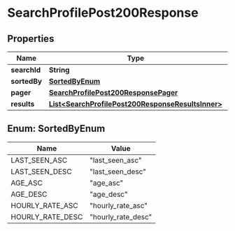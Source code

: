 

# SearchProfilePost200Response


## Properties

| Name | Type | Description | Notes |
|------------ | ------------- | ------------- | -------------|
|**searchId** | **String** |  |  [optional] |
|**sortedBy** | [**SortedByEnum**](#SortedByEnum) |  |  [optional] |
|**pager** | [**SearchProfilePost200ResponsePager**](SearchProfilePost200ResponsePager.md) |  |  [optional] |
|**results** | [**List&lt;SearchProfilePost200ResponseResultsInner&gt;**](SearchProfilePost200ResponseResultsInner.md) |  |  [optional] |



## Enum: SortedByEnum

| Name | Value |
|---- | -----|
| LAST_SEEN_ASC | &quot;last_seen_asc&quot; |
| LAST_SEEN_DESC | &quot;last_seen_desc&quot; |
| AGE_ASC | &quot;age_asc&quot; |
| AGE_DESC | &quot;age_desc&quot; |
| HOURLY_RATE_ASC | &quot;hourly_rate_asc&quot; |
| HOURLY_RATE_DESC | &quot;hourly_rate_desc&quot; |



